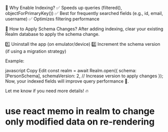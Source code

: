 <!-- Using sqlite instead of react/realm because it supports expo.

delete old messages from offline storage(don't delete from backup) when exceeds 2gb

one  - for user storage like name, username, profile img, searches, notifications
second db - for user's data and conversation info and messageIds inside conversations
third db - messages -->

🔹 Why Enable Indexing?
✅ Speeds up queries (filtered(), objectForPrimaryKey())
✅ Best for frequently searched fields (e.g., id, email, username)
✅ Optimizes filtering performance

🔹 How to Apply Schema Changes?
After adding indexing, clear your existing Realm database to apply the schema change.

1️⃣ Uninstall the app (on emulator/device)
2️⃣ Increment the schema version (if using a migration strategy)

Example:

javascript
Copy
Edit
const realm = await Realm.open({
  schema: [PersonSchema],
  schemaVersion: 2, // Increase version to apply changes
});
Now, your indexed fields will improve query performance 🚀.

Let me know if you need more details! 🔥

# use react memo in realm to change only modified data on re-rendering






